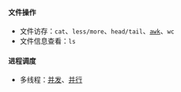 

#### 文件操作
- 文件访存：`cat`、`less/more`、`head/tail`、[`awk`](file_related/awk.md)、`wc`
- 文件信息查看：`ls`

#### 进程调度
- 多线程：[并发](process_scheduling/concurrent.md)、[并行](process_scheduling/parallel.md)
